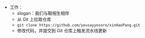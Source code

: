 - 工作：
	- slogan：我们与鞋相生相伴
	- 从 Git 上拉取仓库
	- `git clone https://github.com/yousayyosoro/xinHaoPang.git`
	- 修改代码，并提交到 Git 仓库上触发流水线更新